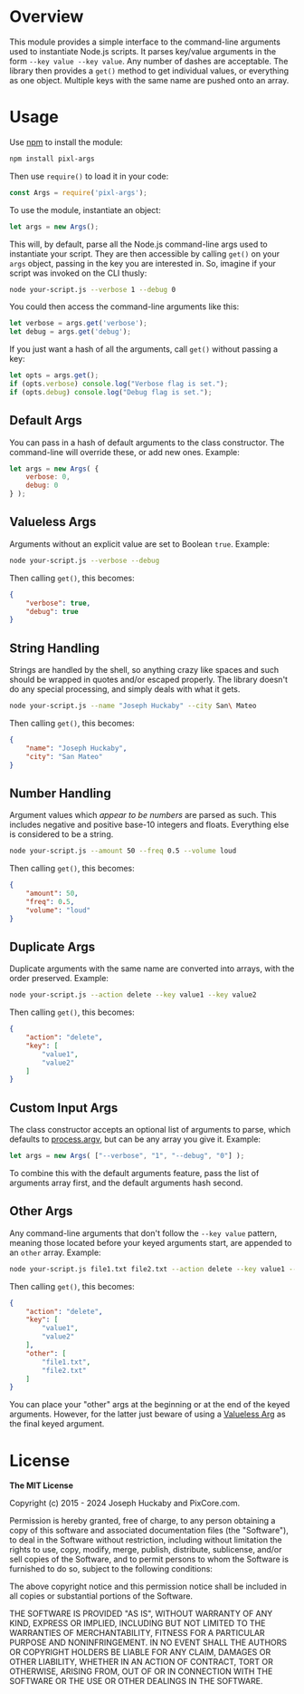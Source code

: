 # Overview

This module provides a simple interface to the command-line arguments used to instantiate Node.js scripts.  It parses key/value arguments in the form `--key value --key value`.  Any number of dashes are acceptable.  The library then provides a `get()` method to get individual values, or everything as one object.  Multiple keys with the same name are pushed onto an array.

# Usage

Use [npm](https://www.npmjs.com/) to install the module:

```sh
npm install pixl-args
```

Then use `require()` to load it in your code:

```js
const Args = require('pixl-args');
```

To use the module, instantiate an object:

```js
let args = new Args();
```

This will, by default, parse all the Node.js command-line args used to instantiate your script.  They are then accessible by calling `get()` on your `args` object, passing in the key you are interested in.  So, imagine if your script was invoked on the CLI thusly:

```sh
node your-script.js --verbose 1 --debug 0
```

You could then access the command-line arguments like this:

```js
let verbose = args.get('verbose');
let debug = args.get('debug');
```

If you just want a hash of all the arguments, call `get()` without passing a key:

```js
let opts = args.get();
if (opts.verbose) console.log("Verbose flag is set.");
if (opts.debug) console.log("Debug flag is set.");
```

## Default Args

You can pass in a hash of default arguments to the class constructor.  The command-line will override these, or add new ones.  Example:

```js
let args = new Args( {
	verbose: 0,
	debug: 0
} );
```

## Valueless Args

Arguments without an explicit value are set to Boolean `true`.  Example:

```sh
node your-script.js --verbose --debug
```

Then calling `get()`, this becomes:

```json
{
	"verbose": true,
	"debug": true
}
```

## String Handling

Strings are handled by the shell, so anything crazy like spaces and such should be wrapped in quotes and/or escaped properly.  The library doesn't do any special processing, and simply deals with what it gets.

```sh
node your-script.js --name "Joseph Huckaby" --city San\ Mateo
```

Then calling `get()`, this becomes:

```json
{
	"name": "Joseph Huckaby",
	"city": "San Mateo"
}
```

## Number Handling

Argument values which *appear to be numbers* are parsed as such.  This includes negative and positive base-10 integers and floats.  Everything else is considered to be a string.

```sh
node your-script.js --amount 50 --freq 0.5 --volume loud
```

Then calling `get()`, this becomes:

```json
{
	"amount": 50,
	"freq": 0.5,
	"volume": "loud"
}
```

## Duplicate Args

Duplicate arguments with the same name are converted into arrays, with the order preserved.  Example:

```sh
node your-script.js --action delete --key value1 --key value2
```

Then calling `get()`, this becomes:

```json
{
	"action": "delete",
	"key": [
		"value1",
		"value2"
	]
}
```

## Custom Input Args

The class constructor accepts an optional list of arguments to parse, which defaults to [process.argv](https://nodejs.org/docs/latest/api/process.html#processargv), but can be any array you give it.  Example:

```js
let args = new Args( ["--verbose", "1", "--debug", "0"] );
```

To combine this with the default arguments feature, pass the list of arguments array first, and the default arguments hash second.

## Other Args

Any command-line arguments that don't follow the `--key value` pattern, meaning those located before your keyed arguments start, are appended to an `other` array.  Example:

```sh
node your-script.js file1.txt file2.txt --action delete --key value1 --key value2
```

Then calling `get()`, this becomes:

```json
{
	"action": "delete",
	"key": [
		"value1",
		"value2"
	],
	"other": [
		"file1.txt",
		"file2.txt"
	]
}
```

You can place your "other" args at the beginning or at the end of the keyed arguments.  However, for the latter just beware of using a [Valueless Arg](#valueless-args) as the final keyed argument.

# License

**The MIT License**

Copyright (c) 2015 - 2024 Joseph Huckaby and PixCore.com.

Permission is hereby granted, free of charge, to any person obtaining a copy
of this software and associated documentation files (the "Software"), to deal
in the Software without restriction, including without limitation the rights
to use, copy, modify, merge, publish, distribute, sublicense, and/or sell
copies of the Software, and to permit persons to whom the Software is
furnished to do so, subject to the following conditions:

The above copyright notice and this permission notice shall be included in
all copies or substantial portions of the Software.

THE SOFTWARE IS PROVIDED "AS IS", WITHOUT WARRANTY OF ANY KIND, EXPRESS OR
IMPLIED, INCLUDING BUT NOT LIMITED TO THE WARRANTIES OF MERCHANTABILITY,
FITNESS FOR A PARTICULAR PURPOSE AND NONINFRINGEMENT. IN NO EVENT SHALL THE
AUTHORS OR COPYRIGHT HOLDERS BE LIABLE FOR ANY CLAIM, DAMAGES OR OTHER
LIABILITY, WHETHER IN AN ACTION OF CONTRACT, TORT OR OTHERWISE, ARISING FROM,
OUT OF OR IN CONNECTION WITH THE SOFTWARE OR THE USE OR OTHER DEALINGS IN
THE SOFTWARE.
